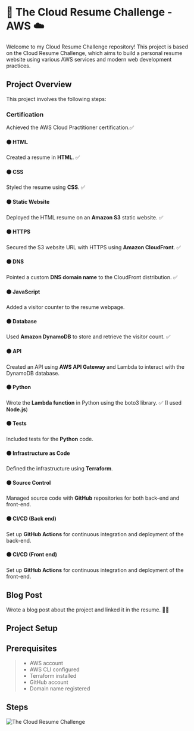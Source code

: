 #  🚀 The Cloud Resume Challenge - AWS ☁️
Welcome to my Cloud Resume Challenge repository! This project is based on the Cloud Resume Challenge, which aims to build a personal resume website using various AWS services and modern web development practices.

## Project Overview
This project involves the following steps:

### Certification
Achieved the AWS Cloud Practitioner certification.✅

#### ⚫ HTML
Created a resume in **HTML**. ✅
#### ⚫ CSS
Styled the resume using **CSS**. ✅
#### ⚫ Static Website
Deployed the HTML resume on an **Amazon S3** static website. ✅
#### ⚫ HTTPS
Secured the S3 website URL with HTTPS using **Amazon CloudFront**. ✅
#### ⚫ DNS
Pointed a custom **DNS domain name** to the CloudFront distribution. ✅
#### ⚫ JavaScript
Added a visitor counter to the resume webpage.
#### ⚫ Database
Used **Amazon DynamoDB** to store and retrieve the visitor count. ✅
#### ⚫ API
Created an API using **AWS API Gateway** and Lambda to interact with the DynamoDB database.
#### ⚫ Python
Wrote the **Lambda function** in Python using the boto3 library. ✅ (I used **Node.js**)
#### ⚫ Tests
Included tests for the **Python** code.
#### ⚫ Infrastructure as Code
Defined the infrastructure using **Terraform**.
#### ⚫ Source Control
Managed source code with **GitHub** repositories for both back-end and front-end.
#### ⚫ CI/CD (Back end)
Set up **GitHub Actions** for continuous integration and deployment of the back-end.
#### ⚫ CI/CD (Front end)
Set up **GitHub Actions** for continuous integration and deployment of the front-end.

## Blog Post
Wrote a blog post about the project and linked it in the resume. 👌🏻

## Project Setup

## Prerequisites
> - AWS account
> - AWS CLI configured
> - Terraform installed
> - GitHub account
> - Domain name registered

## Steps

![The Cloud Resume Challenge](project1.jpg)
